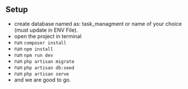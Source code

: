 ## Setup

- create database named as: task_managment or name of your choice (must update in ENV File).
- open the project in terminal
- run `composer install`
- run `npm install`
- run `npm run dev`
- run `php artisan migrate`
- run `php artisan db:seed`
- run `php artisan serve`
- and we are good to go.
